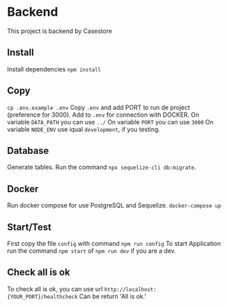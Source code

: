 # Backend
This project is backend by Casestore

## Install
Install dependencies
`npm install`

## Copy
`cp .env.example .env`
Copy `.env` and add PORT to run de project (preference for 3000). Add to `.env` for connection with DOCKER.
On variable `DATA_PATH` you can use `../`
On variable `PORT` you can use `3000`
On variable `NODE_ENV` use iqual `development`, if you testing.

## Database
Generate tables. Run the command `npx sequelize-cli db:migrate`.

## Docker
Run docker compose for use PostgreSQL and Sequelize.
`docker-compose up`

## Start/Test
First copy the file `config` with command `npm run config`
To start Application run the command `npm start` of `npm run dev` if you are a dev.

## Check all is ok
To check all is ok, you can use url `http://localhost:{YOUR_PORT}/healthcheck`
Can be return 'All is ok.'